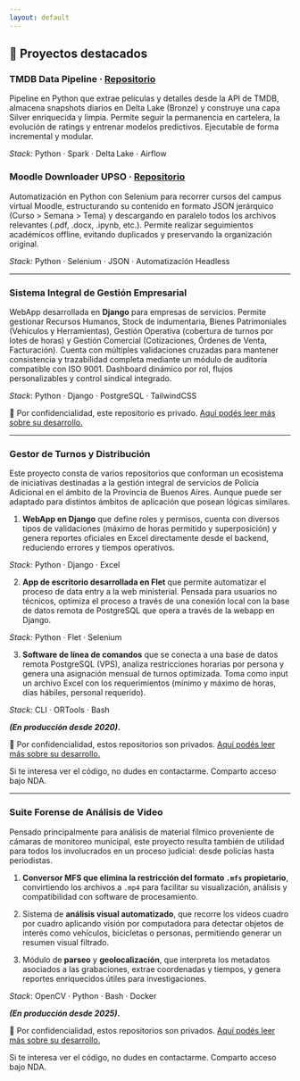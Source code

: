 ```yaml
---
layout: default
---
```


## 🚀 Proyectos destacados

### TMDB Data Pipeline · [Repositorio](https://github.com/matzalazar/tmdb-data-pipeline)

Pipeline en Python que extrae películas y detalles desde la API de TMDB, almacena snapshots diarios en Delta Lake (Bronze) y construye una capa Silver enriquecida y limpia. Permite seguir la permanencia en cartelera, la evolución de ratings y entrenar modelos predictivos. Ejecutable de forma incremental y modular.

*Stack:* Python · Spark · Delta Lake · Airflow

### Moodle Downloader UPSO · [Repositorio](https://github.com/matzalazar/moodle-downloader-upso)

Automatización en Python con Selenium para recorrer cursos del campus virtual Moodle, estructurando su contenido en formato JSON jerárquico (Curso > Semana > Tema) y descargando en paralelo todos los archivos relevantes (.pdf, .docx, .ipynb, etc.). Permite realizar seguimientos académicos offline, evitando duplicados y preservando la organización original.

*Stack:* Python · Selenium · JSON · Automatización Headless

---

### Sistema Integral de Gestión Empresarial

WebApp desarrollada en **Django** para empresas de servicios. Permite gestionar Recursos Humanos, Stock de indumentaria, Bienes Patrimoniales (Vehículos y Herramientas), Gestión Operativa (cobertura de turnos por lotes de horas) y Gestión Comercial (Cotizaciones, Órdenes de Venta, Facturación). Cuenta con múltiples validaciones cruzadas para mantener consistencia y trazabilidad completa mediante un módulo de auditoría compatible con ISO 9001. Dashboard dinámico por rol, flujos personalizables y control sindical integrado.

*Stack*: Python · Django · PostgreSQL · TailwindCSS

📁 Por confidencialidad, este repositorio es privado. [Aquí podés leer más sobre su desarrollo.](./projects/gestion) 

---

### Gestor de Turnos y Distribución

Este proyecto consta de varios repositorios que conforman un ecosistema de iniciativas destinadas a la gestión integral de servicios de Policía Adicional en el ámbito de la Provincia de Buenos Aires. Aunque puede ser adaptado para distintos ámbitos de aplicación que posean lógicas similares.

1. **WebApp en Django** que define roles y permisos, cuenta con diversos tipos de validaciones (máximo de horas permitido y superposición) y genera reportes oficiales en Excel directamente desde el backend, reduciendo errores y tiempos operativos. 

*Stack:* Python · Django · Excel

2. **App de escritorio desarrollada en Flet** que permite automatizar el proceso de data entry a la web ministerial. Pensada para usuarios no técnicos, optimiza el proceso a través de una conexión local con la base de datos remota de PostgreSQL que opera a través de la webapp en Django.

*Stack:* Python · Flet · Selenium

3. **Software de línea de comandos** que se conecta a una base de datos remota PostgreSQL (VPS), analiza restricciones horarias por persona y genera una asignación mensual de turnos optimizada. Toma como input un archivo Excel con los requerimientos (mínimo y máximo de horas, días hábiles, personal requerido).

*Stack:* CLI · ORTools · Bash

**_(En producción desde 2020)_.**

📁 Por confidencialidad, estos repositorios son privados. [Aquí podés leer más sobre su desarrollo.](./projects/administracion) 
 
Si te interesa ver el código, no dudes en contactarme. Comparto acceso bajo NDA.

---

### Suite Forense de Análisis de Video

Pensado principalmente para análisis de material fílmico proveniente de cámaras de monitoreo municipal, este proyecto resulta también de utilidad para todos los involucrados en un proceso judicial: desde policías hasta periodistas.

1. **Conversor MFS que elimina la restricción del formato `.mfs` propietario**, convirtiendo los archivos a `.mp4` para facilitar su visualización, análisis y compatibilidad con software de procesamiento.

2. Sistema de **análisis visual automatizado**, que recorre los videos cuadro por cuadro aplicando visión por computadora para detectar objetos de interés como vehículos, bicicletas o personas, permitiendo generar un resumen visual filtrado.

3. Módulo de **parseo** y **geolocalización**, que interpreta los metadatos asociados a las grabaciones, extrae coordenadas y tiempos, y genera reportes enriquecidos útiles para investigaciones.

*Stack*: OpenCV · Python · Bash · Docker

**_(En producción desde 2025)_.**

📁 Por confidencialidad, estos repositorios son privados. [Aquí podés leer más sobre su desarrollo.](./projects/forense) 
 
Si te interesa ver el código, no dudes en contactarme. Comparto acceso bajo NDA.
